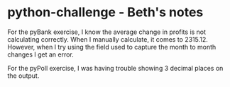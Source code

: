# python-challenge - Beth's notes

For the pyBank exercise, I know the average change in profits is not calculating correctly.  When I manually calculate, it comes to 2315.12.  However, when I try using the field used to capture the month to month changes I get an error.

For the pyPoll exercise, I was having trouble showing 3 decimal places on the output.
